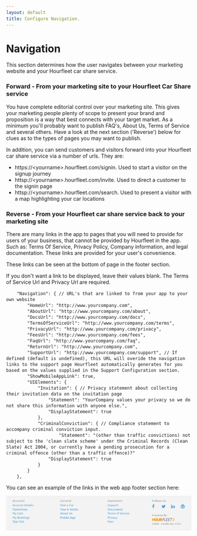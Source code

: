 ```yaml
---
layout: default
title: Configure Navigation.
---
```

# Navigation

This section determines how the user navigates between your marketing website and your Hourfleet car share service.

### Forward - From your marketing site to your Hourfleet Car Share service  
You have complete editorial control over your marketing site. This gives your marketing people plenty of scope to present your brand and proposition is a way that best connects with your target market. As a minimum you'll probably want to publish FAQ's, About Us, Terms of Service and several others. Have a look at the next section ('Reverse') below for clues as to the types of pages you may want to publish.  

In addition, you can send customers and visitors forward into your Hourfleet car share service via a number of urls. They are:
- https://\<yourname\>.hourfleet.com/signin. Used to start a visitor on the signup journey   
- httsp://\<yourname\>.hourfleet.com/invite. Used to direct a customer to the signin page  
- httsp://\<yourname\>.hourfleet.com/search. Used to present a visitor with a map highlighting your car locations  


### Reverse - From your Hourfleet car share service back to your marketing site
There are many links in the app to pages that you will need to provide for users of your business, that cannot be provided by Hourfleet in the app. Such as: Terms Of Service, Privacy Policy, Company information, and legal documentation. These links are provided for your user's convenience.

These links can be seen at the bottom of page in the footer section.

If you don't want a link to be displayed, leave their values blank. The Terms of Service Url and Privacy Url are required.

~~~
	"Navigation": { // URL's that are linked to from your app to your own website 
		"HomeUrl": "http://www.yourcompany.com",
		"AboutUrl": "http://www.yourcompany.com/about",
		"DocsUrl": "http://www.yourcompany.com/docs",
		"TermsOfServiceUrl": "http://www.yourcompany.com/terms",
		"PrivacyUrl": "http://www.yourcompany.com/privacy",
		"FeesUrl": "http://www.yourcompany.com/fees",
		"FaqUrl": "http://www.yourcompany.com/faq",
		"ReturnUrl": "http://www.yourcompany.com",
		"SupportUrl": "http://www.yourcompany.com/support", // If defined (default is undefined), this URL will overide the navigation links to the support page Hourfleet automatically generates for you based on the values supplied in the Support Configuration section. 
		"ShowMobileAppLink": true,
		"UIElements": {
			"Invitation": { // Privacy statement about collecting their invitation data on the invitation page
				"Statement": "YourCompany values your privacy so we do not share this information with anyone else.",
				"DisplayStatement": true
			},
			"CriminalConviction": { // Compliance statement to accompany criminal conviction input.
			    	"Statement": "(other than traffic convictions) not subject to the 'clean slate scheme' under the Criminal Records (Clean Slate) Act 2004, or currently have a pending prosecution for a criminal offence (other than a traffic offence)?" 
				"DisplayStatement": true
			}
		}
	},
~~~

You can see an example of the links in the web app footer section here:

![Page Links](images/Footer.png)  




